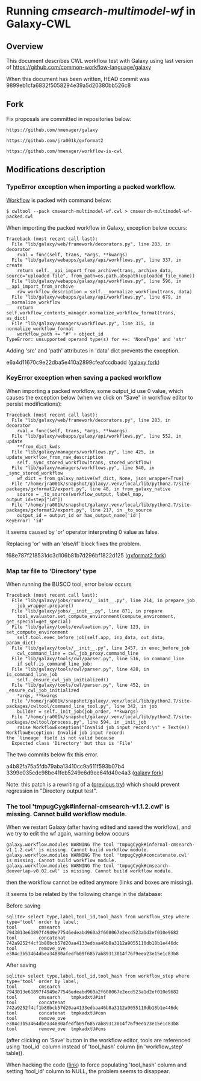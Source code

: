 # Running *cmsearch-multimodel-wf* in Galaxy-CWL

## Overview

This document describes CWL workflow test with Galaxy using last version of
https://github.com/common-workflow-language/galaxy

When this document has been written, HEAD commit  was 9899eb1cfa6832f5058294e39a5d20380bb526c8

## Fork

Fix proposals are committed in repositories below:

```
https://github.com/hmenager/galaxy
```

```
https://github.com/jra001k/gxformat2
```

```
https://github.com/hmenager/workflow-is-cwl
```

## Modifications description

### TypeError exception when importing a packed workflow.

[Workflow](https://github.com/hmenager/workflow-is-cwl/blob/master/workflows/cmsearch-multimodel-wf-packed.cwl) is packed with command below:

```
$ cwltool --pack cmsearch-multimodel-wf.cwl > cmsearch-multimodel-wf-packed.cwl
```
 
When importing the packed workflow in Galaxy, exception below occurs:

```
Traceback (most recent call last):
  File "lib/galaxy/web/framework/decorators.py", line 283, in decorator
    rval = func(self, trans, *args, **kwargs)
  File "lib/galaxy/webapps/galaxy/api/workflows.py", line 337, in create
    return self.__api_import_from_archive(trans, archive_data, source="uploaded file", from_path=os.path.abspath(uploaded_file_name))
  File "lib/galaxy/webapps/galaxy/api/workflows.py", line 596, in __api_import_from_archive
    raw_workflow_description = self.__normalize_workflow(trans, data)
  File "lib/galaxy/webapps/galaxy/api/workflows.py", line 679, in __normalize_workflow
    return self.workflow_contents_manager.normalize_workflow_format(trans, as_dict)
  File "lib/galaxy/managers/workflows.py", line 315, in normalize_workflow_format
    workflow_path += "#" + object_id
TypeError: unsupported operand type(s) for +=: 'NoneType' and 'str'
```

Adding 'src' and 'path' attributes in 'data' dict prevents the exception.

e6a4d11670c9e22dba5e410a2899cfeafccdbadd
([galaxy fork](https://github.com/hmenager/galaxy))

### KeyError exception when saving a packed workflow

When importing a packed workflow, some output_id use 0 value, which
causes the exception below (when we click on "Save" in workflow editor
to persist modifications):

```
Traceback (most recent call last):
  File "lib/galaxy/web/framework/decorators.py", line 283, in decorator
    rval = func(self, trans, *args, **kwargs)
  File "lib/galaxy/webapps/galaxy/api/workflows.py", line 552, in update
    **from_dict_kwds
  File "lib/galaxy/managers/workflows.py", line 425, in update_workflow_from_raw_description
    self._sync_stored_workflow(trans, stored_workflow)
  File "lib/galaxy/managers/workflows.py", line 540, in _sync_stored_workflow
    wf_dict = from_galaxy_native(wf_dict, None, json_wrapper=True)
  File "/home/jra001k/snapshot/galaxy/.venv/local/lib/python2.7/site-packages/gxformat2/export.py", line 48, in from_galaxy_native
    source = _to_source(workflow_output, label_map, output_id=step["id"])
  File "/home/jra001k/snapshot/galaxy/.venv/local/lib/python2.7/site-packages/gxformat2/export.py", line 217, in _to_source
    output_id = output_id or has_output_name['id']
KeyError: 'id'
```

It seems caused by 'or' operator interpreting 0 value as false.

Replacing 'or' with an 'else/if' block fixes the problem.

f68e787f218531dc3d106b81b7d296bf1822d125
([gxformat2 fork](https://github.com/jra001k/gxformat2))

### Map tar file to 'Directory' type

When running the BUSCO tool, error below occurs

```
Traceback (most recent call last):
  File "lib/galaxy/jobs/runners/__init__.py", line 214, in prepare_job
    job_wrapper.prepare()
  File "lib/galaxy/jobs/__init__.py", line 871, in prepare
    tool_evaluator.set_compute_environment(compute_environment, get_special=get_special)
  File "lib/galaxy/tools/evaluation.py", line 123, in set_compute_environment
    self.tool.exec_before_job(self.app, inp_data, out_data, param_dict)
  File "lib/galaxy/tools/__init__.py", line 2457, in exec_before_job
    cwl_command_line = cwl_job_proxy.command_line
  File "lib/galaxy/tools/cwl/parser.py", line 516, in command_line
    if self.is_command_line_job:
  File "lib/galaxy/tools/cwl/parser.py", line 428, in is_command_line_job
    self._ensure_cwl_job_initialized()
  File "lib/galaxy/tools/cwl/parser.py", line 452, in _ensure_cwl_job_initialized
    *args, **kwargs
  File "/home/jra001k/snapshot/galaxy/.venv/local/lib/python2.7/site-packages/cwltool/command_line_tool.py", line 342, in job
    builder = self._init_job(job_order, **kwargs)
  File "/home/jra001k/snapshot/galaxy/.venv/local/lib/python2.7/site-packages/cwltool/process.py", line 594, in _init_job
    raise WorkflowException("Invalid job input record:\n" + Text(e))
WorkflowException: Invalid job input record:
the `lineage` field is not valid because
  Expected class 'Directory' but this is 'File'
```

The two commits below fix this error.

a4b82fa75a5fdb79aba13410cc9a611f593b07b4
3399e035cdc98be41feb5249e6d9ee64fd40e4a3
([galaxy fork](https://github.com/hmenager/galaxy))

Note: this patch is a rewriting of a
([previous try](https://github.com/common-workflow-language/galaxy/commit/6e675f33b93c08d939fd520ecfafb6ee8a9726df))
which should prevent regression in "Directory output test".

### The tool 'tmpugCygk#infernal-cmsearch-v1.1.2.cwl' is missing. Cannot build workflow module.

When we restart Galaxy (after having edited and saved the workflow),
and we try to edit the wf again,  warning below occurs

```
galaxy.workflow.modules WARNING The tool 'tmpugCygk#infernal-cmsearch-v1.1.2.cwl' is missing. Cannot build workflow module.
galaxy.workflow.modules WARNING The tool 'tmpugCygk#concatenate.cwl' is missing. Cannot build workflow module.
galaxy.workflow.modules WARNING The tool 'tmpugCygk#cmsearch-deoverlap-v0.02.cwl' is missing. Cannot build workflow module.
```

then the workflow cannot be edited anymore (links and boxes are missing).

It seems to be related by the following change in the database:

Before saving
```
sqlite> select type,label,tool_id,tool_hash from workflow_step where type='tool' order by label; 
tool        cmsearch                7943013e61897f4949e77546edeabd960a2f608067e2ecd523a1d2ef010e9682
tool        concatenat              742a9252f4cf1b80bcb57d20aa4133edbaa46b8a3112a9055110db18b1e446dc
tool        remove_ove              e384c3b53464dbea34880afedfb09f6857ab89313014f76f9eea23e15e1c83b8
```

After saving
```
sqlite> select type,label,tool_id,tool_hash from workflow_step where type='tool' order by label; 
tool        cmsearch                   7943013e61897f4949e77546edeabd960a2f608067e2ecd523a1d2ef010e9682
tool        cmsearch    tmpkadxtU#inf                                                                  
tool        concatenat                 742a9252f4cf1b80bcb57d20aa4133edbaa46b8a3112a9055110db18b1e446dc
tool        concatenat  tmpkadxtU#con                                                                  
tool        remove_ove                 e384c3b53464dbea34880afedfb09f6857ab89313014f76f9eea23e15e1c83b8
tool        remove_ove  tmpkadxtU#cms  
```

(after clicking on 'Save' button in the workflow editor, tools are
referenced using 'tool_id' column instead of 'tool_hash' column (in
'workflow_step' table)).

When hacking the code 
([link](https://github.com/jra001k/galaxy/commit/3c167c3f8e945d67190e5faacc8fa1b14ce9e194)) 
to force populating 'tool_hash' column and setting
'tool_id' column to NULL, the problem seems to disappear.
